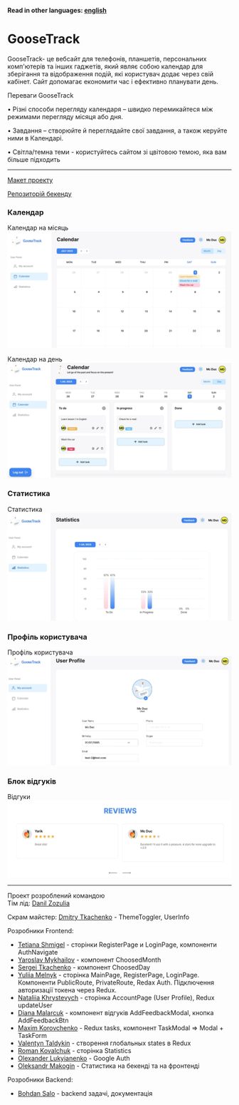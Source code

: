 **Read in other languages: [english](README.en.md)**

# GooseTrack

GooseTrack- це вебсайт для телефонів, планшетів, персональних комп'ютерів та
інших гаджетів, який являє собою календар для зберігання та відображення подій,
які користувач додає через свій кабінет. Сайт допомагає економити час і
ефективно планувати день.

Переваги GooseTrack

• Різні способи перегляду календаря – швидко перемикайтеся між режимами
перегляду місяця або дня.

• Завдання – створюйте й переглядайте свої завдання, а також керуйте ними в
Календарі.

• Світла/темна теми - користуйтесь сайтом зі цвітовою темою, яка вам більше
підходить

---

<a href="https://www.figma.com/file/kXtsjq7Tts3YzolUVqgNsp/Goose-Track?type=design&node-id=172-1012&mode=design&t=kZx2aNhGi8r3Pdbw-0">Макет
проекту</a>

<a href="https://github.com/mitrytk/goose-track-api">Репозиторій бекенду</a>

### Календар

Календар на місяць ![ChoosedMonth](./assets/calendar-choosed-month.jpg)

Календар на день ![ChoosedMonth](./assets/calendar-choosed-day.jpg)

### Статистика

Статистика ![Statistics](./assets/statistics.jpg)

### Профіль користувача

Профіль користувача ![UserProfile](./assets/user-profile.jpg)

### Блок відгуків

Відгуки ![Reviews](./assets/reviews.jpg)

---

Проект розроблений командою  
Тім лід: <a href="https://github.com/vadrille12">Danil Zozulia</a>

Скрам майстер: <a href="https://github.com/mitrytk">Dmitry Tkachenko</a> -
ThemeToggler, UserInfo

Розробники Frontend:

- <a href="https://github.com/TaniaShmigel">Tetiana Shmigel</a> - сторінки
  RegisterPage и LoginPage, компоненти AuthNavigate
- <a href="https://github.com/Yaroslav12002">Yaroslav Mykhailov</a> - компонент
  ChoosedMonth
- <a href="https://github.com/SergeiTkachenko">Sergei Tkachenko</a> - компонент
  ChoosedDay
- <a href="https://github.com/MelnykY">Yuliia Melnyk</a> - сторінка MainPage,
  RegisterPage, LoginPage. Компоненти PublicRoute, PrivateRoute, Redax Auth.
  Підключення авторизації токена через Redux.
- <a href="https://github.com/NatalieUSA">Nataliia Khrystevych</a> - сторінка
  AccountPage (User Profile), Redux updateUser
- <a href="https://github.com/diana1m">Diana Malarcuk</a> - компонент відгуків
  AddFeedbackModal, кнопка AddFeedbackBtn
- <a href="https://github.com/MaxKorovchenko">Maxim Korovchenko</a> - Redux
  tasks, компонент TaskModal => Modal + TaskForm
- <a href="https://github.com/VlikToldo">Valentyn Taldykin</a> - створення
  глобальных states в Redux
- <a href="https://github.com/romis44">Roman Kovalchuk</a> - сторінка Statistics
- <a href="">Olexander Lukyianenko</a> - Google Auth
- <a href="https://github.com/SashaMak19">Oleksandr Makogin</a> - Статистика на
  бекенді та на фронтенді

Розробники Backend:

- <a href="https://github.com/Pibodee">Bohdan Salo</a> - backend задачі,
  документація
